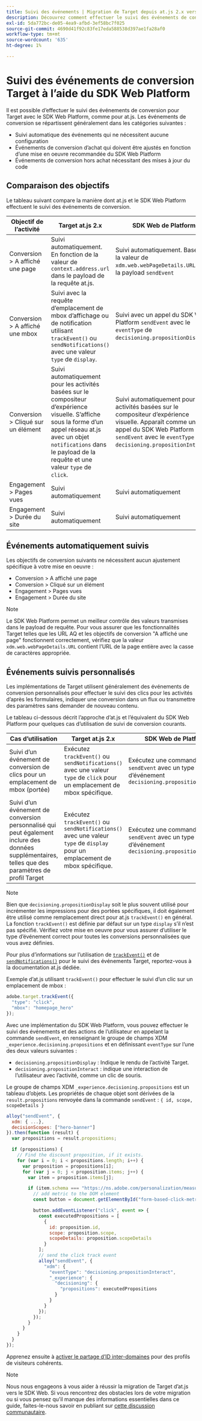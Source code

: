 ```yaml
---
title: Suivi des événements | Migration de Target depuis at.js 2.x vers le SDK Web
description: Découvrez comment effectuer le suivi des événements de conversion Adobe Target à l’aide du SDK Web Experience Platform.
exl-id: 5da772bc-de05-4ea9-afbd-3ef58bc7f025
source-git-commit: 4690d41f92c83fe17eda588538d397ae1fa28af0
workflow-type: tm+mt
source-wordcount: '635'
ht-degree: 1%

---
```


# Suivi des événements de conversion Target à l’aide du SDK Web Platform

Il est possible d’effectuer le suivi des événements de conversion pour Target avec le SDK Web Platform, comme pour at.js. Les événements de conversion se répartissent généralement dans les catégories suivantes :

* Suivi automatique des événements qui ne nécessitent aucune configuration
* Événements de conversion d’achat qui doivent être ajustés en fonction d’une mise en oeuvre recommandée du SDK Web Platform
* Événements de conversion hors achat nécessitant des mises à jour du code

## Comparaison des objectifs

Le tableau suivant compare la manière dont at.js et le SDK Web Platform effectuent le suivi des événements de conversion.

| Objectif de l’activité | Target at.js 2.x | SDK Web de Platform |
|---|---|---|
| Conversion > A affiché une page | Suivi automatiquement. En fonction de la valeur de `context.address.url` dans le payload de la requête at.js. | Suivi automatiquement. Basé sur la valeur de `xdm.web.webPageDetails.URL` dans la payload `sendEvent` |
| Conversion > A affiché une mbox | Suivi avec la requête d’emplacement de mbox d’affichage ou de notification utilisant `trackEvent()` ou `sendNotifications()` avec une valeur `type` de `display`. | Suivi avec un appel du SDK Web Platform `sendEvent` avec le `eventType` de `decisioning.propositionDisplay`. |
| Conversion > Cliqué sur un élément | Suivi automatiquement pour les activités basées sur le compositeur d’expérience visuelle. S’affiche sous la forme d’un appel réseau at.js avec un objet `notifications` dans le payload de la requête et une valeur `type` de `click`. | Suivi automatiquement pour les activités basées sur le compositeur d’expérience visuelle. Apparaît comme un appel du SDK Web Platform `sendEvent` avec le `eventType` de `decisioning.propositionInteract`. |
| Engagement > Pages vues | Suivi automatiquement | Suivi automatiquement |
| Engagement > Durée du site | Suivi automatiquement | Suivi automatiquement |

<!--
| Revenue > RPV, AOV, or Total Sales | Tracked based on the `orderTotal` parameter values for the specified mbox(es) | Tracked based on the `xdm.commerce.order.priceTotal` values. Its best to use the "any mbox" option in the goal setup. |
| Revenue > Orders | Tracked based on the unique `orderId` parameter values for the specified mbox(es) | Tracked based on the unique values for `xdm.commerce.order.purchaseID`. Its best to use the "any mbox" option in the goal setup. |
| Engagement > Custom Scoring | Tracked with the `mboxPageValue` parameter. Refer to the [dedicated documentation](https://experienceleague.adobe.com/docs/target/using/activities/success-metrics/capture-score.html) for more details. | Tracked with `data.__adobe.target.mboxPageValue` in the `sendEvent` payload |
-->

## Événements automatiquement suivis

Les objectifs de conversion suivants ne nécessitent aucun ajustement spécifique à votre mise en oeuvre :

* Conversion > A affiché une page
* Conversion > Cliqué sur un élément
* Engagement > Pages vues
* Engagement > Durée du site

>[!NOTE]
>
>Le SDK Web Platform permet un meilleur contrôle des valeurs transmises dans le payload de requête. Pour vous assurer que les fonctionnalités Target telles que les URL AQ et les objectifs de conversion &quot;A affiché une page&quot; fonctionnent correctement, vérifiez que la valeur `xdm.web.webPageDetails.URL` contient l’URL de la page entière avec la casse de caractères appropriée.

<!--
## Purchase conversion events

The following conversion goals are based on the order details information passed in the Platform Web SDK `sendEvent` payload:

* Revenue > Revenue per Visit (RPV)
* Revenue > Average Order Value (AOV)
* Revenue > Total Sales
* Revenue > Orders

Target at.js implementations typically use an order confirmation mbox with the `trackEvent()` or `sendNotifications()` functions to pass the order ID, order total, and a list of product IDs purchased. These methods are specific to Target.

The Platform Web SDK is a shared library for all Adobe applications and you may have other applications such as Adobe Analytics to consider. Because of this shared nature, its best send a single order confirmation call using the appropriate commerce XDM field group.

For more information and an example, refer to the tutorial section about [sending purchase parameters to Target](send-parameters.md#purchase-parameters). 
-->

## Événements suivis personnalisés

Les implémentations de Target utilisent généralement des événements de conversion personnalisés pour effectuer le suivi des clics pour les activités d’après les formulaires, indiquer une conversion dans un flux ou transmettre des paramètres sans demander de nouveau contenu.

Le tableau ci-dessous décrit l’approche d’at.js et l’équivalent du SDK Web Platform pour quelques cas d’utilisation de suivi de conversion courants.

| Cas d’utilisation | Target at.js 2.x | SDK Web de Platform |
|---|---|---|
| Suivi d’un événement de conversion de clics pour un emplacement de mbox (portée) | Exécutez `trackEvent()` ou `sendNotifications()` avec une valeur `type` de `click` pour un emplacement de mbox spécifique. | Exécutez une commande `sendEvent` avec un type d’événement `decisioning.propositionInteract` |
| Suivi d’un événement de conversion personnalisé qui peut également inclure des données supplémentaires, telles que des paramètres de profil Target | Exécutez `trackEvent()` ou `sendNotifications()` avec une valeur `type` de `display` pour un emplacement de mbox spécifique. | Exécutez une commande `sendEvent` avec un type d’événement `decisioning.propositionDisplay` |

>[!NOTE]
>
>Bien que `decisioning.propositionDisplay` soit le plus souvent utilisé pour incrémenter les impressions pour des portées spécifiques, il doit également être utilisé comme remplacement direct pour at.js `trackEvent()` en général. La fonction `trackEvent()` est définie par défaut sur un type `display` s’il n’est pas spécifié. Vérifiez votre mise en oeuvre pour vous assurer d’utiliser le type d’événement correct pour toutes les conversions personnalisées que vous avez définies.

Pour plus d’informations sur l’utilisation de [`trackEvent()`](https://developer.adobe.com/target/implement/client-side/atjs/atjs-functions/adobe-target-trackevent/) et de [`sendNotifications()`](https://developer.adobe.com/target/implement/client-side/atjs/atjs-functions/adobe-target-sendnotifications-atjs-21/) pour le suivi des événements Target, reportez-vous à la documentation at.js dédiée.

Exemple d’at.js utilisant `trackEvent()` pour effectuer le suivi d’un clic sur un emplacement de mbox :

```JavaScript
adobe.target.trackEvent({
  "type": "click",
  "mbox": "homepage_hero"
});
```

Avec une implémentation du SDK Web Platform, vous pouvez effectuer le suivi des événements et des actions de l’utilisateur en appelant la commande `sendEvent`, en renseignant le groupe de champs XDM `_experience.decisioning.propositions` et en définissant `eventType` sur l’une des deux valeurs suivantes :

* `decisioning.propositionDisplay` : Indique le rendu de l’activité Target.
* `decisioning.propositionInteract` : indique une interaction de l’utilisateur avec l’activité, comme un clic de souris.

Le groupe de champs XDM `_experience.decisioning.propositions` est un tableau d’objets. Les propriétés de chaque objet sont dérivées de la `result.propositions` renvoyée dans la commande `sendEvent` : `{ id, scope, scopeDetails }`

```JavaScript
alloy("sendEvent", {
  xdm: { ...},
  decisionScopes: ["hero-banner"]
}).then(function (result) {
  var propositions = result.propositions;

  if (propositions) {
    // Find the discount proposition, if it exists.
    for (var i = 0; i < propositions.length; i++) {
      var proposition = propositions[i];
      for (var j = 0; j < proposition.items; j++) {
        var item = proposition.items[j];

        if (item.schema === "https://ns.adobe.com/personalization/measurement") {
          // add metric to the DOM element
          const button = document.getElementById("form-based-click-metric");

          button.addEventListener("click", event => {
            const executedPropositions = [
              {
                id: proposition.id,
                scope: proposition.scope,
                scopeDetails: proposition.scopeDetails
              }
            ];
            // send the click track event
            alloy("sendEvent", {
              "xdm": {
                "eventType": "decisioning.propositionInteract",
                "_experience": {
                  "decisioning": {
                    "propositions": executedPropositions
                  }
                }
              }
            });
          });
        }
      }
    }
  }
});
```

Apprenez ensuite à [activer le partage d’ID inter-domaines](cross-domain.md) pour des profils de visiteurs cohérents.

>[!NOTE]
>
>Nous nous engageons à vous aider à réussir la migration de Target d’at.js vers le SDK Web. Si vous rencontrez des obstacles lors de votre migration ou si vous pensez qu’il manque des informations essentielles dans ce guide, faites-le-nous savoir en publiant sur [cette discussion communautaire](https://experienceleaguecommunities.adobe.com/t5/adobe-experience-platform-data/tutorial-discussion-migrate-target-from-at-js-to-web-sdk/m-p/575587#M463).
